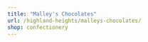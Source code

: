 ```yaml
---
title: "Malley's Chocolates"
url: /highland-heights/malleys-chocolates/
shop: confectionery
---
```

